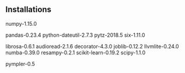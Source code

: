 ## Installations


numpy-1.15.0

pandas-0.23.4
python-dateutil-2.7.3 
pytz-2018.5 
six-1.11.0

librosa-0.6.1 
audioread-2.1.6 
decorator-4.3.0 
joblib-0.12.2 
llvmlite-0.24.0 
numba-0.39.0 
resampy-0.2.1 
scikit-learn-0.19.2 
scipy-1.1.0

pympler-0.5



